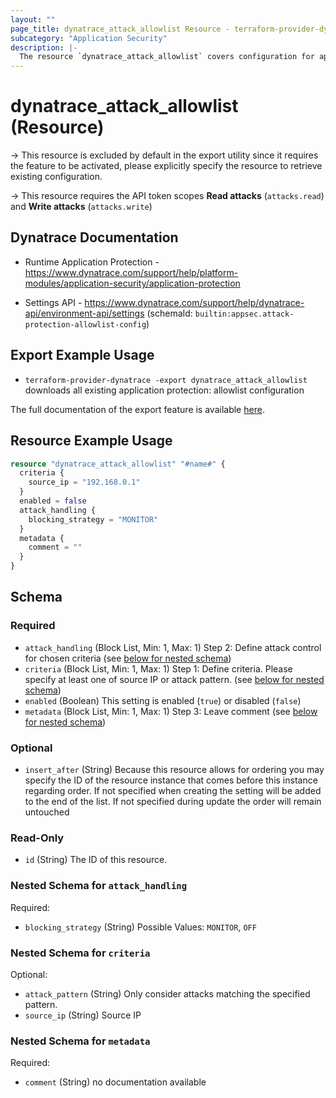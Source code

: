 ```yaml
---
layout: ""
page_title: dynatrace_attack_allowlist Resource - terraform-provider-dynatrace"
subcategory: "Application Security"
description: |-
  The resource `dynatrace_attack_allowlist` covers configuration for application protection: allowlist
---
```


# dynatrace_attack_allowlist (Resource)

-> This resource is excluded by default in the export utility since it requires the feature to be activated, please explicitly specify the resource to retrieve existing configuration.

-> This resource requires the API token scopes **Read attacks** (`attacks.read`) and **Write attacks** (`attacks.write`)

## Dynatrace Documentation

- Runtime Application Protection - https://www.dynatrace.com/support/help/platform-modules/application-security/application-protection

- Settings API - https://www.dynatrace.com/support/help/dynatrace-api/environment-api/settings (schemaId: `builtin:appsec.attack-protection-allowlist-config`)

## Export Example Usage

- `terraform-provider-dynatrace -export dynatrace_attack_allowlist` downloads all existing application protection: allowlist configuration

The full documentation of the export feature is available [here](https://registry.terraform.io/providers/dynatrace-oss/dynatrace/latest/docs/guides/export-v2).

## Resource Example Usage

```terraform
resource "dynatrace_attack_allowlist" "#name#" {
  criteria {
    source_ip = "192.168.0.1"
  }
  enabled = false
  attack_handling {
    blocking_strategy = "MONITOR"
  }
  metadata {
    comment = ""
  }
}
```

<!-- schema generated by tfplugindocs -->
## Schema

### Required

- `attack_handling` (Block List, Min: 1, Max: 1) Step 2: Define attack control for chosen criteria (see [below for nested schema](#nestedblock--attack_handling))
- `criteria` (Block List, Min: 1, Max: 1) Step 1: Define criteria. Please specify at least one of source IP or attack pattern. (see [below for nested schema](#nestedblock--criteria))
- `enabled` (Boolean) This setting is enabled (`true`) or disabled (`false`)
- `metadata` (Block List, Min: 1, Max: 1) Step 3: Leave comment (see [below for nested schema](#nestedblock--metadata))

### Optional

- `insert_after` (String) Because this resource allows for ordering you may specify the ID of the resource instance that comes before this instance regarding order. If not specified when creating the setting will be added to the end of the list. If not specified during update the order will remain untouched

### Read-Only

- `id` (String) The ID of this resource.

<a id="nestedblock--attack_handling"></a>
### Nested Schema for `attack_handling`

Required:

- `blocking_strategy` (String) Possible Values: `MONITOR`, `OFF`


<a id="nestedblock--criteria"></a>
### Nested Schema for `criteria`

Optional:

- `attack_pattern` (String) Only consider attacks matching the specified pattern.
- `source_ip` (String) Source IP


<a id="nestedblock--metadata"></a>
### Nested Schema for `metadata`

Required:

- `comment` (String) no documentation available
 